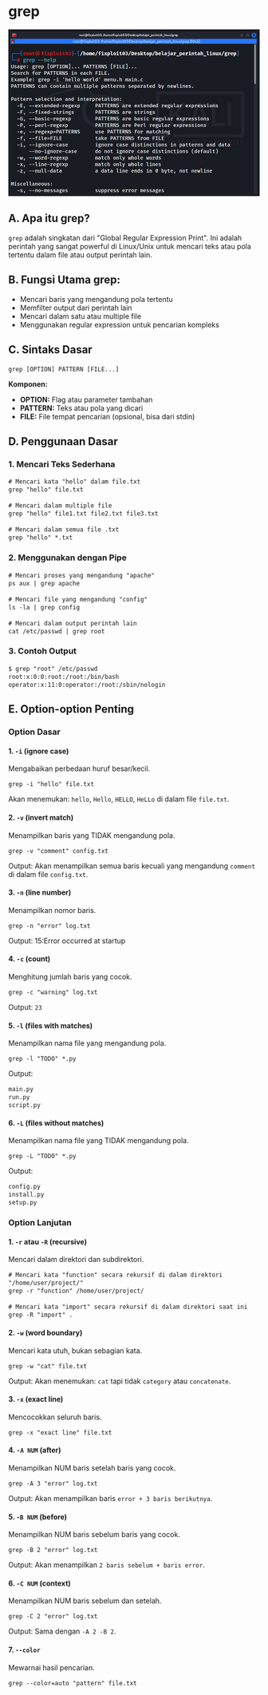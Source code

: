 # grep

![](https://github.com/fixploit03/Perintah-Linux/blob/main/grep/grep.png)

## A. Apa itu grep?

`grep` adalah singkatan dari "Global Regular Expression Print". Ini adalah perintah yang sangat powerful di Linux/Unix untuk mencari teks atau pola tertentu dalam file atau output perintah lain.

## B. Fungsi Utama grep:

- Mencari baris yang mengandung pola tertentu
- Memfilter output dari perintah lain
- Mencari dalam satu atau multiple file
- Menggunakan regular expression untuk pencarian kompleks

## C. Sintaks Dasar

```
grep [OPTION] PATTERN [FILE...]
```

**Komponen:**

- **OPTION:** Flag atau parameter tambahan
- **PATTERN:** Teks atau pola yang dicari
- **FILE:** File tempat pencarian (opsional, bisa dari stdin)

## D. Penggunaan Dasar

### 1. Mencari Teks Sederhana

```
# Mencari kata "hello" dalam file.txt
grep "hello" file.txt

# Mencari dalam multiple file
grep "hello" file1.txt file2.txt file3.txt

# Mencari dalam semua file .txt
grep "hello" *.txt
```

### 2. Menggunakan dengan Pipe

```
# Mencari proses yang mengandung "apache"
ps aux | grep apache

# Mencari file yang mengandung "config"
ls -la | grep config

# Mencari dalam output perintah lain
cat /etc/passwd | grep root
```

### 3. Contoh Output

```
$ grep "root" /etc/passwd
root:x:0:0:root:/root:/bin/bash
operator:x:11:0:operator:/root:/sbin/nologin
```

## E. Option-option Penting

### Option Dasar

#### 1. `-i` (ignore case)

Mengabaikan perbedaan huruf besar/kecil.

```
grep -i "hello" file.txt
```

Akan menemukan: `hello`, `Hello`, `HELLO`, `HeLLo` di dalam file `file.txt`.

#### 2. `-v` (invert match)

Menampilkan baris yang TIDAK mengandung pola.

```
grep -v "comment" config.txt
```

Output: Akan menampilkan semua baris kecuali yang mengandung `comment` di dalam file `config.txt`.

#### 3. `-n` (line number)

Menampilkan nomor baris.

```
grep -n "error" log.txt
```

Output: 15:Error occurred at startup


#### 4. `-c` (count)

Menghitung jumlah baris yang cocok.

```
grep -c "warning" log.txt
```

Output: `23`

#### 5. `-l` (files with matches)

Menampilkan nama file yang mengandung pola.

```
grep -l "TODO" *.py
```

Output:

```
main.py
run.py
script.py
```

#### 6. `-L` (files without matches)

Menampilkan nama file yang TIDAK mengandung pola.

```
grep -L "TODO" *.py
```

Output:

```
config.py
install.py
setup.py
```

### Option Lanjutan

#### 1. `-r` atau `-R` (recursive)

Mencari dalam direktori dan subdirektori.

```
# Mencari kata "function" secara rekursif di dalam direktori "/home/user/project/"
grep -r "function" /home/user/project/

# Mencari kata "import" secara rekursif di dalam direktori saat ini
grep -R "import" .
```

#### 2. `-w` (word boundary)

Mencari kata utuh, bukan sebagian kata.

```
grep -w "cat" file.txt
```

Output: Akan menemukan: `cat` tapi tidak `category` atau `concatenate`.

#### 3. `-x` (exact line)

Mencocokkan seluruh baris.

```
grep -x "exact line" file.txt
```

#### 4. `-A NUM` (after)

Menampilkan NUM baris setelah baris yang cocok.

```
grep -A 3 "error" log.txt
```

Output: Akan menampilkan baris `error + 3 baris berikutnya`.

#### 5. `-B NUM` (before)

Menampilkan NUM baris sebelum baris yang cocok.

```
grep -B 2 "error" log.txt
```

Output: Akan menampilkan `2 baris sebelum + baris error`.

#### 6. `-C NUM` (context)

Menampilkan NUM baris sebelum dan setelah.

```
grep -C 2 "error" log.txt
```

Output: Sama dengan `-A 2 -B 2`.

#### 7. `--color`

Mewarnai hasil pencarian.

```
grep --color=auto "pattern" file.txt
```
